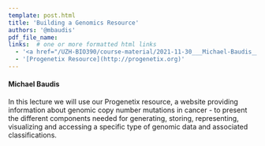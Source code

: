 ```yaml
---
template: post.html
title: 'Building a Genomics Resource'
authors: '@mbaudis'
pdf_file_name:
links:  # one or more formatted html links
  - '<a href="/UZH-BIO390/course-material/2021-11-30___Michael-Baudis__Building-a-Genomics-Resource__UZH-BIO390-HS21-lecture-11.pdf">[2021 lecture slides]</a>'
  - '[Progenetix Resource](http://progenetix.org)'
---
```


#### Michael Baudis

In this lecture we will use our Progenetix resource, a website providing information
about genomic copy number mutations in cancer - to present the different components
needed for generating, storing, representing, visualizing and accessing a specific
type of genomic data and associated classifications.

<!--more-->
